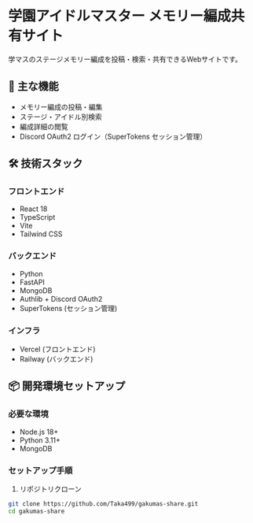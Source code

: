 # 学園アイドルマスター メモリー編成共有サイト

学マスのステージメモリー編成を投稿・検索・共有できるWebサイトです。

## 🚀 主な機能

- メモリー編成の投稿・編集
- ステージ・アイドル別検索
- 編成詳細の閲覧
- Discord OAuth2 ログイン（SuperTokens セッション管理）

## 🛠 技術スタック

### フロントエンド
- React 18
- TypeScript
- Vite
- Tailwind CSS

### バックエンド
- Python
- FastAPI
- MongoDB
- Authlib + Discord OAuth2
- SuperTokens (セッション管理)

### インフラ
- Vercel (フロントエンド)
- Railway (バックエンド)

## 📦 開発環境セットアップ

### 必要な環境
- Node.js 18+
- Python 3.11+
- MongoDB

### セットアップ手順

1. リポジトリクローン
```bash
git clone https://github.com/Taka499/gakumas-share.git
cd gakumas-share
```
